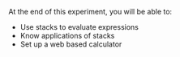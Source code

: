 At the end of this experiment, you will be able to:  

  -  Use stacks to evaluate expressions  
  -  Know applications of stacks  
  -  Set up a web based calculator  



